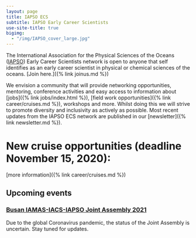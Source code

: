 ```yaml
---
layout: page
title: IAPSO ECS
subtitle: IAPSO Early Career Scientists
use-site-title: true
bigimg:
  - "/img/IAPSO_cover_large.jpg"
---
```


The International Association for the Physical Sciences of the Oceans ([IAPSO](http://iapso.iugg.org/)) Early Career Scientists network is open to anyone  that self identifies as an early career scientist in physical or chemical sciences of the oceans. [Join here.]({% link joinus.md %})

We envision a community that will provide networking opportunities, mentoring, conference activities and easy access to information about [jobs]({% link jobs/index.html %}), [field work opportunities]({% link career/cruises.md %}), workshops and more. Whilst doing this we will strive to promote diversity and inclusivity as actively as possible. Most recent updates from the IAPSO ECS network are published in our [newsletter]({% link newsletter.md %}).

# New cruise opportunities (deadline November 15, 2020):
[more information]({% link career/cruises.md %})

## Upcoming events

### [Busan IAMAS-IACS-IAPSO Joint Assembly 2021](http://www.baco-21.org/2021/english/main/index_en.asp)

Due to the global Coronavirus pandemic, the status of the Joint Assembly is uncertain. Stay tuned for updates.
